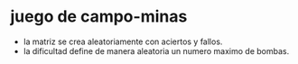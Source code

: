 juego de campo-minas
===========

- la matriz se crea aleatoriamente con aciertos y fallos.
- la dificultad define de manera aleatoria un numero maximo de bombas.